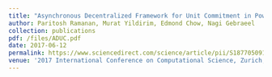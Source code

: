```yaml
---
title: "Asynchronous Decentralized Framework for Unit Commitment in Power Systems"
author: Paritosh Ramanan, Murat Yildirim, Edmond Chow, Nagi Gebraeel
collection: publications
pdf: /files/ADUC.pdf
date: 2017-06-12
permalink: https://www.sciencedirect.com/science/article/pii/S1877050917305550
venue: '2017 International Conference on Computational Science, Zurich, Switzerland'
---
```

